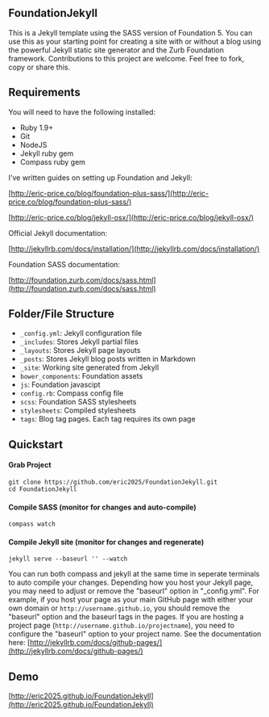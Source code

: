 ## FoundationJekyll

This is a Jekyll template using the SASS version of Foundation 5. You can use this as your starting point for creating a site with or without a blog using the powerful Jekyll static site generator and the Zurb Foundation framework. Contributions to this project are welcome. Feel free to fork, copy or share this.

## Requirements

You will need to have the following installed:

* Ruby 1.9+
* Git
* NodeJS
* Jekyll ruby gem
* Compass ruby gem

I've written guides on setting up Foundation and Jekyll:

[http://eric-price.co/blog/foundation-plus-sass/](http://eric-price.co/blog/foundation-plus-sass/)

[http://eric-price.co/blog/jekyll-osx/](http://eric-price.co/blog/jekyll-osx/)

Official Jekyll documentation:

[http://jekyllrb.com/docs/installation/](http://jekyllrb.com/docs/installation/)

Foundation SASS documentation:

[http://foundation.zurb.com/docs/sass.html](http://foundation.zurb.com/docs/sass.html)

## Folder/File Structure


* ```_config.yml```: Jekyll configuration file
* ```_includes```: Stores Jekyll partial files
* ```_layouts```: Stores Jekyll page layouts
* ```_posts```: Stores Jekyll blog posts written in Markdown
* ```_site```: Working site generated from Jekyll
* ```bower_components```: Foundation assets
* ```js```: Foundation javascipt
* ```config.rb```: Compass config file
* ```scss```: Foundation SASS stylesheets
* ```stylesheets```: Compiled stylesheets
* ```tags```: Blog tag pages. Each tag requires its own page


## Quickstart
#### Grab Project

```
git clone https://github.com/eric2025/FoundationJekyll.git
cd FoundationJekyll
```
#### Compile SASS (monitor for changes and auto-compile)
````
compass watch
````
#### Compile Jekyll site (monitor for changes and regenerate)
````
jekyll serve --baseurl '' --watch
````
You can run both compass and jekyll at the same time in seperate terminals to auto compile your changes. Depending how you host your Jekyll page, you may need to adjust or remove the "baseurl" option in "\_config.yml". For example, if you host your page as your main GitHub page with either your own domain or ```http://username.github.io```, you should remove the "baseurl" option and the baseurl tags in the pages. If you are hosting a project page (```http://username.github.io/projectname```), you need to configure the "baseurl" option to your project name. See the documentation here: [http://jekyllrb.com/docs/github-pages/](http://jekyllrb.com/docs/github-pages/)

## Demo

[http://eric2025.github.io/FoundationJekyll](http://eric2025.github.io/FoundationJekyll)






